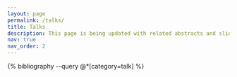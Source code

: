 ```yaml
---
layout: page
permalink: /talks/
title: Talks
description: This page is being updated with related abstracts and slides.
nav: true
nav_order: 2
---
```


<div class="publications">
  {% bibliography --query @*[category=talk] %}
</div>
